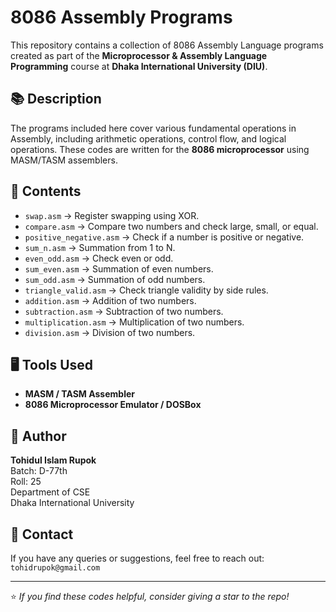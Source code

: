# 8086 Assembly Programs

This repository contains a collection of 8086 Assembly Language programs created as part of the **Microprocessor & Assembly Language Programming** course at **Dhaka International University (DIU)**.

## 📚 Description
The programs included here cover various fundamental operations in Assembly, including arithmetic operations, control flow, and logical operations. These codes are written for the **8086 microprocessor** using MASM/TASM assemblers.

## 📂 Contents
- `swap.asm` → Register swapping using XOR.
- `compare.asm` → Compare two numbers and check large, small, or equal.
- `positive_negative.asm` → Check if a number is positive or negative.
- `sum_n.asm` → Summation from 1 to N.
- `even_odd.asm` → Check even or odd.
- `sum_even.asm` → Summation of even numbers.
- `sum_odd.asm` → Summation of odd numbers.
- `triangle_valid.asm` → Check triangle validity by side rules.
- `addition.asm` → Addition of two numbers.
- `subtraction.asm` → Subtraction of two numbers.
- `multiplication.asm` → Multiplication of two numbers.
- `division.asm` → Division of two numbers.

## 🖥️ Tools Used
- **MASM / TASM Assembler**
- **8086 Microprocessor Emulator / DOSBox**

## 📌 Author
**Tohidul Islam Rupok**  
Batch: D-77th  
Roll: 25  
Department of CSE  
Dhaka International University  

## 📧 Contact
If you have any queries or suggestions, feel free to reach out:
`tohidrupok@gmail.com`

---

⭐️ _If you find these codes helpful, consider giving a star to the repo!_


